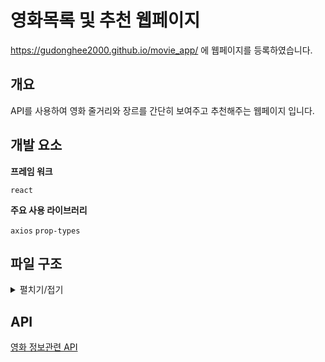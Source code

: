 # 영화목록 및 추천 웹페이지

https://gudonghee2000.github.io/movie_app/ 에 웹페이지를 등록하였습니다. 

## 개요

API를 사용하여 영화 줄거리와 장르를 간단히 보여주고
추천해주는 웹페이지 입니다.


## 개발 요소

**프레임 워크**

`react`

**주요 사용 라이브러리**

`axios` `prop-types`

## 파일 구조
<details>
<summary>펼치기/접기</summary>
<div markdown="1">
|   node_modules
|   public
|   src
|   |   App.js
|   |   index.js
|   |   Movie.js
|   |   App.css
|   package-lock.json
|   package.json
|   README.md
movie_app
</div>
</details>

## API
<a href="https://yts-proxy.nomadcoders1.now.sh/list_movies.json">영화 정보관련 API
</a>
<br>


